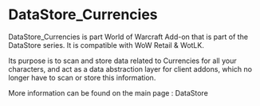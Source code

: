 # DataStore_Currencies

DataStore_Currencies is part World of Warcraft Add-on that is part of the DataStore series.
It is compatible with WoW Retail & WotLK.

Its purpose is to scan and store data related to Currencies for all your characters, and act as a data abstraction layer for client addons, which no longer have to scan or store this information.

More information can be found on the main page : DataStore
